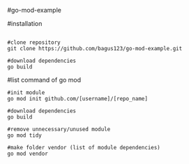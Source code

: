 #go-mod-example


#installation

```shell

#clone repository
git clone https://github.com/bagus123/go-mod-example.git

#download dependencies
go build

```


#list command of go mod

```shell
#init module
go mod init github.com/[username]/[repo_name]

#download dependencies
go build

#remove unnecessary/unused module
go mod tidy

#make folder vendor (list of module dependencies)
go mod vendor
```




